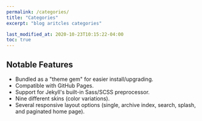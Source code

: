 ```yaml
---
permalink: /categories/
title: "Categories"
excerpt: "blog aritcles categories"

last_modified_at: 2020-10-23T10:15:22-04:00
toc: true
---
```

## Notable Features

- Bundled as a "theme gem" for easier install/upgrading.
- Compatible with GitHub Pages.
- Support for Jekyll's built-in Sass/SCSS preprocessor.
- Nine different skins (color variations).
- Several responsive layout options (single, archive index, search, splash, and paginated home page).
